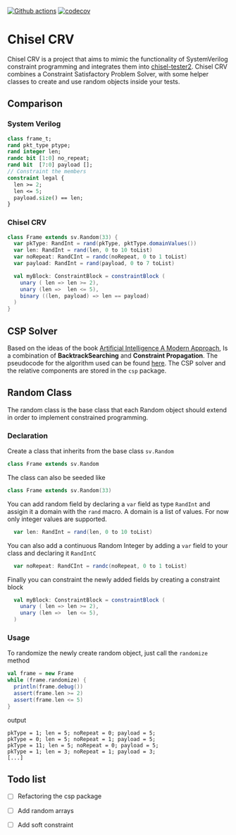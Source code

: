 
[![Github actions](https://github.com/parzival3/csp/workflows/Scala%20CI/badge.svg)](https://parzival3.github.io/csp/) [![codecov](https://codecov.io/gh/parzival3/csp/branch/main/graph/badge.svg?token=IUUDSY98P9)](https://codecov.io/gh/parzival3/csp)


# Chisel CRV
Chisel CRV is a project that aims to mimic the functionality of SystemVerilog constraint programming and integrates them into [chisel-tester2](https://github.com/ucb-bar/chisel-testers2).
Chisel CRV combines a Constraint Satisfactory Problem Solver, with some helper classes to create and use random objects inside your tests.

## Comparison
### System Verilog

```systemverilog
class frame_t;
rand pkt_type ptype;
rand integer len;
randc bit [1:0] no_repeat;
rand bit  [7:0] payload [];
// Constraint the members
constraint legal {
  len >= 2;
  len <= 5;
  payload.size() == len;
}
```

### Chisel CRV
```scala
class Frame extends sv.Random(33) {
  var pkType: RandInt = rand(pkType, pktType.domainValues())
  var len: RandInt = rand(len, 0 to 10 toList)
  var noRepeat: RandCInt = randc(noRepeat, 0 to 1 toList)
  var payload: RandInt = rand(payload, 0 to 7 toList)

  val myBlock: ConstraintBlock = constraintBlock (
    unary ( len => len >= 2),
    unary (len =>  len <= 5),
    binary ((len, payload) => len == payload)
  )
}
```

## CSP Solver
Based on the ideas of the book [Artificial Intelligence A Modern Approach](https://www.pearson.com/us/higher-education/program/Russell-Artificial-Intelligence-A-Modern-Approach-4th-Edition/PGM1263338.html),
Is a combination of  **BacktrackSearching** and **Constraint Propagation**.
The pseudocode for the algorithm used can be found [here](http://aima.cs.berkeley.edu/algorithms.pdf).
The CSP solver and the relative components are stored in the `csp` package.

## Random Class
The random class is the base class that each Random object should extend in order to implement
constrained programming.
### Declaration
Create a class that inherits from the base class `sv.Random`
```scala
class Frame extends sv.Random
```
The class can also be seeded like
```scala
class Frame extends sv.Random(33)
```

You can add random field by declaring a `var` field as type `RandInt` and assigin it a domain
with the `rand` macro. A domain is a list of values. For now only integer values are supported.
```scala
  var len: RandInt = rand(len, 0 to 10 toList)
```

You can also add a continuous Random Integer by adding a `var` field to your class and declaring it
`RandIntC`
```scala
  var noRepeat: RandCInt = randc(noRepeat, 0 to 1 toList)
```
Finally you can constraint the newly added fields by creating a constraint block 
```scala
  val myBlock: ConstraintBlock = constraintBlock (
    unary ( len => len >= 2),
    unary (len =>  len <= 5),
  )
```

### Usage

To randomize the newly create random object, just call the `randomize` method
```scala
val frame = new Frame
while (frame.randomize) {
  println(frame.debug())
  assert(frame.len >= 2)
  assert(frame.len <= 5)
}
```
output
```sbtshell
pkType = 1; len = 5; noRepeat = 0; payload = 5;
pkType = 0; len = 5; noRepeat = 1; payload = 5;
pkType = 11; len = 5; noRepeat = 0; payload = 5;
pkType = 1; len = 3; noRepeat = 1; payload = 3;
[...]
```



## Todo list
- [ ] Refactoring the csp package
- [ ] Add random arrays
- [ ] Add soft constraint

